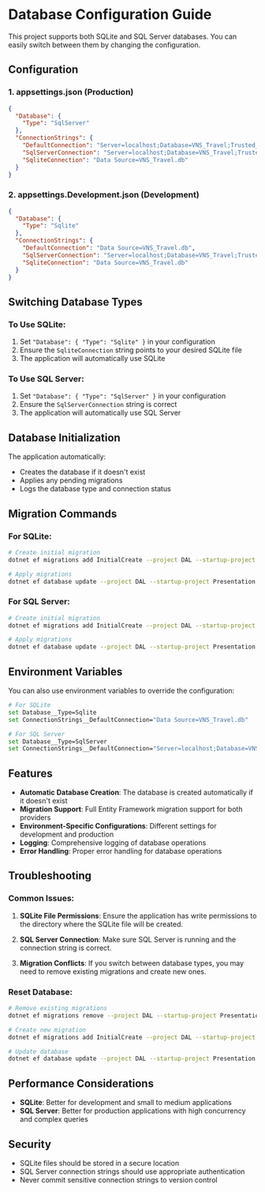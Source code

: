 # Database Configuration Guide

This project supports both SQLite and SQL Server databases. You can easily switch between them by changing the configuration.

## Configuration

### 1. appsettings.json (Production)
```json
{
  "Database": {
    "Type": "SqlServer"
  },
  "ConnectionStrings": {
    "DefaultConnection": "Server=localhost;Database=VNS_Travel;Trusted_Connection=True;TrustServerCertificate=True;",
    "SqlServerConnection": "Server=localhost;Database=VNS_Travel;Trusted_Connection=True;TrustServerCertificate=True;",
    "SqliteConnection": "Data Source=VNS_Travel.db"
  }
}
```

### 2. appsettings.Development.json (Development)
```json
{
  "Database": {
    "Type": "Sqlite"
  },
  "ConnectionStrings": {
    "DefaultConnection": "Data Source=VNS_Travel.db",
    "SqlServerConnection": "Server=localhost;Database=VNS_Travel;Trusted_Connection=True;TrustServerCertificate=True;",
    "SqliteConnection": "Data Source=VNS_Travel.db"
  }
}
```

## Switching Database Types

### To Use SQLite:
1. Set `"Database": { "Type": "Sqlite" }` in your configuration
2. Ensure the `SqliteConnection` string points to your desired SQLite file
3. The application will automatically use SQLite

### To Use SQL Server:
1. Set `"Database": { "Type": "SqlServer" }` in your configuration
2. Ensure the `SqlServerConnection` string is correct
3. The application will automatically use SQL Server

## Database Initialization

The application automatically:
- Creates the database if it doesn't exist
- Applies any pending migrations
- Logs the database type and connection status

## Migration Commands

### For SQLite:
```bash
# Create initial migration
dotnet ef migrations add InitialCreate --project DAL --startup-project Presentation

# Apply migrations
dotnet ef database update --project DAL --startup-project Presentation
```

### For SQL Server:
```bash
# Create initial migration
dotnet ef migrations add InitialCreate --project DAL --startup-project Presentation

# Apply migrations
dotnet ef database update --project DAL --startup-project Presentation
```

## Environment Variables

You can also use environment variables to override the configuration:

```bash
# For SQLite
set Database__Type=Sqlite
set ConnectionStrings__DefaultConnection="Data Source=VNS_Travel.db"

# For SQL Server
set Database__Type=SqlServer
set ConnectionStrings__DefaultConnection="Server=localhost;Database=VNS_Travel;Trusted_Connection=True;TrustServerCertificate=True;"
```

## Features

- **Automatic Database Creation**: The database is created automatically if it doesn't exist
- **Migration Support**: Full Entity Framework migration support for both providers
- **Environment-Specific Configurations**: Different settings for development and production
- **Logging**: Comprehensive logging of database operations
- **Error Handling**: Proper error handling for database operations

## Troubleshooting

### Common Issues:

1. **SQLite File Permissions**: Ensure the application has write permissions to the directory where the SQLite file will be created.

2. **SQL Server Connection**: Make sure SQL Server is running and the connection string is correct.

3. **Migration Conflicts**: If you switch between database types, you may need to remove existing migrations and create new ones.

### Reset Database:
```bash
# Remove existing migrations
dotnet ef migrations remove --project DAL --startup-project Presentation

# Create new migration
dotnet ef migrations add InitialCreate --project DAL --startup-project Presentation

# Update database
dotnet ef database update --project DAL --startup-project Presentation
```

## Performance Considerations

- **SQLite**: Better for development and small to medium applications
- **SQL Server**: Better for production applications with high concurrency and complex queries

## Security

- SQLite files should be stored in a secure location
- SQL Server connection strings should use appropriate authentication
- Never commit sensitive connection strings to version control 